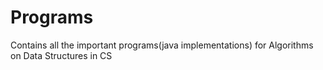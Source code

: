 # Programs
Contains all the important programs(java implementations) for Algorithms on Data Structures in CS
